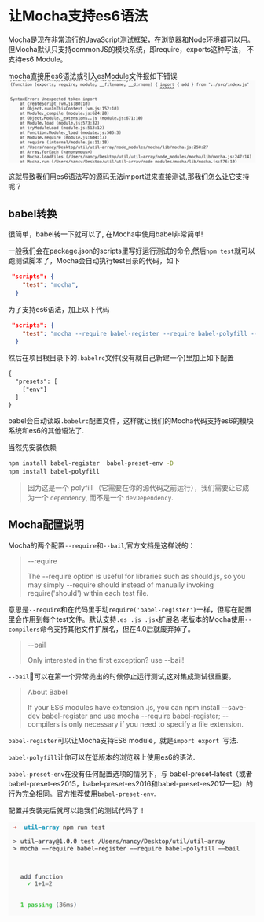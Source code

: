 # 让Mocha支持es6语法

Mocha是现在非常流行的JavaScript测试框架，在浏览器和Node环境都可以用。但Mocha默认只支持commonJS的模块系统，即require，exports这种写法，
不支持es6 Module。

mocha直接用es6语法或引入esModule文件报如下错误
![](../assets/02/1.png)

这就导致我们用es6语法写的源码无法import进来直接测试,那我们怎么让它支持呢？

## babel转换

很简单，babel转一下就可以了, 在Mocha中使用babel非常简单!

一般我们会在package.json的scripts里写好运行测试的命令,然后`npm test`就可以跑测试脚本了，Mocha会自动执行test目录的代码，如下

```json
 "scripts": {
    "test": "mocha",
  }
```
为了支持es6语法，加上以下代码
```json
 "scripts": {
    "test": "mocha --require babel-register --require babel-polyfill --bail",
  }
```

然后在项目根目录下的`.babelrc`文件(没有就自己新建一个)里加上如下配置
```
{
  "presets": [
    ["env"]
  ]
}
```
babel会自动读取`.babelrc`配置文件，这样就让我们的Mocha代码支持es6的模块系统和es6的其他语法了.

当然先安装依赖
```bash
npm install babel-register  babel-preset-env -D
npm install babel-polyfill
```
> 因为这是一个 polyfill （它需要在你的源代码之前运行），我们需要让它成为一个 `dependency`, 而不是一个 `devDependency`.

## Mocha配置说明
Mocha的两个配置`--require`和`--bail`,官方文档是这样说的：

> --require
>
> The --require option is useful for libraries such as should.js, so you may simply --require should instead of manually invoking require('should') within each test file.

意思是`--require`和在代码里手动`require('babel-register')`一样，但写在配置里会作用到每个test文件。默认支持`.es .js .jsx`扩展名
老版本的Mocha使用`--compilers`命令支持其他文件扩展名，但在4.0后就废弃掉了。

> --bail
>
> Only interested in the first exception? use --bail!

`--bail`可以在第一个异常抛出的时候停止运行测试,这对集成测试很重要。

> About Babel
>
> If your ES6 modules have extension .js, you can npm install --save-dev babel-register and use mocha --require babel-register; --compilers is only necessary if you need to specify a file extension.

`babel-register`可以让Mocha支持ES6 module，就是`import export `写法.

`babel-polyfill`让你可以在低版本的浏览器上使用es6的语法.

`babel-preset-env`在没有任何配置选项的情况下，与 babel-preset-latest（或者babel-preset-es2015，babel-preset-es2016和babel-preset-es2017一起）的行为完全相同。官方推荐使用`babel-preset-env`.

配置并安装完后就可以跑我们的测试代码了！

![](../assets/02/2.png)